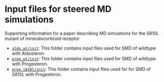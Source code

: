 # Input files for steered MD simulations
Supporting Information for a paper describing MD simulations for the S810L mutant of mineralocorticoid receptor

- [`aldo_wt/init`](aldo_wt/init): This folder contains input files used for SMD of wildtype with Aldosteron
- [`prog_wt/init`](prog_wt/init): This folder contains input files used for SMD of wildtype with Progesteron.
- [`prog_s810l/init`](prog_s810l/init): This folder contains input files used for for SMD of S810L with Progesteron.
